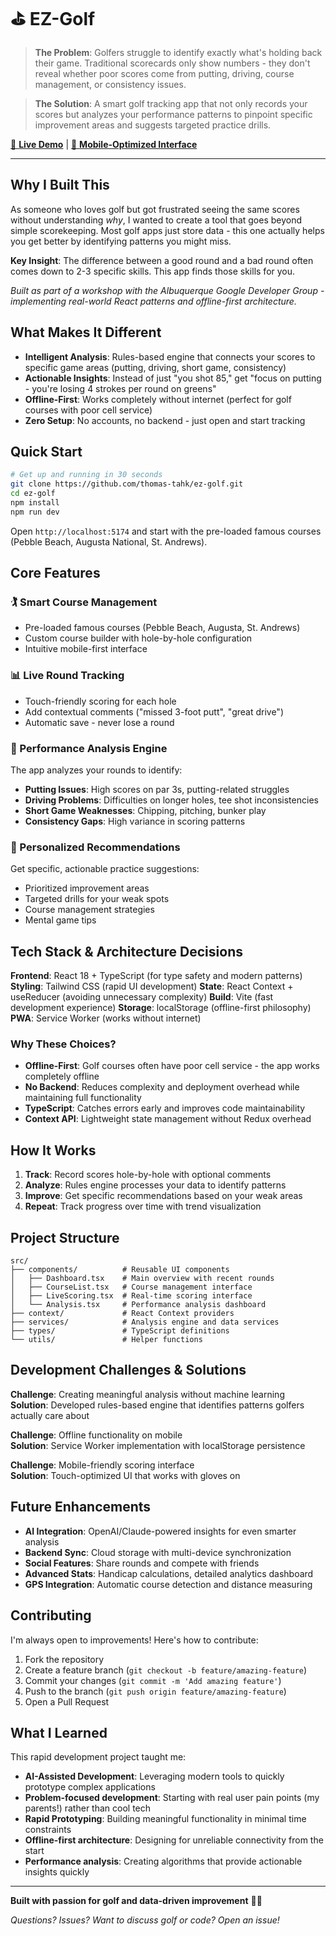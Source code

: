 # ⛳ EZ-Golf

> **The Problem**: Golfers struggle to identify exactly what's holding back their game. Traditional scorecards only show numbers - they don't reveal whether poor scores come from putting, driving, course management, or consistency issues.

> **The Solution**: A smart golf tracking app that not only records your scores but analyzes your performance patterns to pinpoint specific improvement areas and suggests targeted practice drills.

[🎯 **Live Demo**](your-deployed-url-here) | [📱 **Mobile-Optimized Interface**](screenshot-link)

---

## Why I Built This

As someone who loves golf but got frustrated seeing the same scores without understanding *why*, I wanted to create a tool that goes beyond simple scorekeeping. Most golf apps just store data - this one actually helps you get better by identifying patterns you might miss.

**Key Insight**: The difference between a good round and a bad round often comes down to 2-3 specific skills. This app finds those skills for you.

*Built as part of a workshop with the Albuquerque Google Developer Group - implementing real-world React patterns and offline-first architecture.*

## What Makes It Different

- **Intelligent Analysis**: Rules-based engine that connects your scores to specific game areas (putting, driving, short game, consistency)
- **Actionable Insights**: Instead of just "you shot 85," get "focus on putting - you're losing 4 strokes per round on greens"
- **Offline-First**: Works completely without internet (perfect for golf courses with poor cell service)
- **Zero Setup**: No accounts, no backend - just open and start tracking

## Quick Start

```bash
# Get up and running in 30 seconds
git clone https://github.com/thomas-tahk/ez-golf.git
cd ez-golf
npm install
npm run dev
```

Open `http://localhost:5174` and start with the pre-loaded famous courses (Pebble Beach, Augusta National, St. Andrews).

## Core Features

### 🏌️ Smart Course Management
- Pre-loaded famous courses (Pebble Beach, Augusta, St. Andrews)
- Custom course builder with hole-by-hole configuration
- Intuitive mobile-first interface

### 📊 Live Round Tracking
- Touch-friendly scoring for each hole
- Add contextual comments ("missed 3-foot putt", "great drive")
- Automatic save - never lose a round

### 🧠 Performance Analysis Engine
The app analyzes your rounds to identify:
- **Putting Issues**: High scores on par 3s, putting-related struggles
- **Driving Problems**: Difficulties on longer holes, tee shot inconsistencies  
- **Short Game Weaknesses**: Chipping, pitching, bunker play
- **Consistency Gaps**: High variance in scoring patterns

### 🎯 Personalized Recommendations
Get specific, actionable practice suggestions:
- Prioritized improvement areas
- Targeted drills for your weak spots
- Course management strategies
- Mental game tips

## Tech Stack & Architecture Decisions

**Frontend**: React 18 + TypeScript (for type safety and modern patterns)
**Styling**: Tailwind CSS (rapid UI development)
**State**: React Context + useReducer (avoiding unnecessary complexity)
**Build**: Vite (fast development experience)
**Storage**: localStorage (offline-first philosophy)
**PWA**: Service Worker (works without internet)

### Why These Choices?
- **Offline-First**: Golf courses often have poor cell service - the app works completely offline
- **No Backend**: Reduces complexity and deployment overhead while maintaining full functionality
- **TypeScript**: Catches errors early and improves code maintainability
- **Context API**: Lightweight state management without Redux overhead

## How It Works

1. **Track**: Record scores hole-by-hole with optional comments
2. **Analyze**: Rules engine processes your data to identify patterns
3. **Improve**: Get specific recommendations based on your weak areas
4. **Repeat**: Track progress over time with trend visualization

## Project Structure

```
src/
├── components/          # Reusable UI components
│   ├── Dashboard.tsx    # Main overview with recent rounds
│   ├── CourseList.tsx   # Course management interface
│   ├── LiveScoring.tsx  # Real-time scoring interface
│   └── Analysis.tsx     # Performance analysis dashboard
├── context/             # React Context providers
├── services/            # Analysis engine and data services
├── types/               # TypeScript definitions
└── utils/               # Helper functions
```

## Development Challenges & Solutions

**Challenge**: Creating meaningful analysis without machine learning  
**Solution**: Developed rules-based engine that identifies patterns golfers actually care about

**Challenge**: Offline functionality on mobile  
**Solution**: Service Worker implementation with localStorage persistence

**Challenge**: Mobile-friendly scoring interface  
**Solution**: Touch-optimized UI that works with gloves on

## Future Enhancements

- **AI Integration**: OpenAI/Claude-powered insights for even smarter analysis
- **Backend Sync**: Cloud storage with multi-device synchronization
- **Social Features**: Share rounds and compete with friends
- **Advanced Stats**: Handicap calculations, detailed analytics dashboard
- **GPS Integration**: Automatic course detection and distance measuring

## Contributing

I'm always open to improvements! Here's how to contribute:

1. Fork the repository
2. Create a feature branch (`git checkout -b feature/amazing-feature`)
3. Commit your changes (`git commit -m 'Add amazing feature'`)
4. Push to the branch (`git push origin feature/amazing-feature`)
5. Open a Pull Request

## What I Learned

This rapid development project taught me:
- **AI-Assisted Development**: Leveraging modern tools to quickly prototype complex applications
- **Problem-focused development**: Starting with real user pain points (my parents!) rather than cool tech
- **Rapid Prototyping**: Building meaningful functionality in minimal time constraints
- **Offline-first architecture**: Designing for unreliable connectivity from the start
- **Performance analysis**: Creating algorithms that provide actionable insights quickly

---

**Built with passion for golf and data-driven improvement** 🏌️‍♂️

*Questions? Issues? Want to discuss golf or code? Open an issue!*